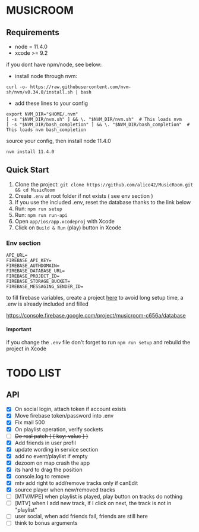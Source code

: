 # MUSICROOM

## Requirements

- node = 11.4.0
- xcode >= 9.2

if you dont have npm/node, see below:

- install node through nvm:

```
curl -o- https://raw.githubusercontent.com/nvm-sh/nvm/v0.34.0/install.sh | bash
```

- add these lines to your config

```
export NVM_DIR="$HOME/.nvm"
[ -s "$NVM_DIR/nvm.sh" ] && \. "$NVM_DIR/nvm.sh"  # This loads nvm
[ -s "$NVM_DIR/bash_completion" ] && \. "$NVM_DIR/bash_completion"  # This loads nvm bash_completion
```

source your config, then install node 11.4.0

```
nvm install 11.4.0
```

## Quick Start

1. Clone the project: `git clone https://github.com/alice42/MusicRoom.git && cd MusicRoom`
2. Create `.env` at root folder if not exists ( see env section )
3. If you use the included .env, reset the database thanks to the link below
4. Run: `npm run setup`
5. Run: `npm run run-api`
6. Open `app/ios/app.xcodeproj` with Xcode
7. Click on `Build & Run` (play) button in Xcode

### Env section

```
API_URL=
FIREBASE_API_KEY=
FIREBASE_AUTHDOMAIN=
FIREBASE_DATABASE_URL=
FIREBASE_PROJECT_ID=
FIREBASE_STORAGE_BUCKET=
FIREBASE_MESSAGING_SENDER_ID=
```

to fill firebase variables, create a project [here](https://console.firebase.google.com) 
to avoid long setup time, a .env is already included and filled

https://console.firebase.google.com/project/musicroom-c656a/database

#### Important

if you change the `.env` file don't forget to run `npm run setup` and rebuild the project in Xcode

# TODO LIST

## API

- [x] On social login, attach token if account exists
- [x] Move firebase token/password into .env
- [x] Fix mail 500
- [x] On playlist operation, verify sockets
- [ ] ~~Do real patch ( { key: value } )~~
- [x] Add friends in user profil
- [x] update wording in service section
- [x] add no event/playlist if empty
- [x] dezoom on map crash the app
- [x] its hard to drag the position
- [x] console.log to remove
- [x] mtv add right to add/remove tracks only if canEdit
- [x] source player when new/removed tracks
- [ ] [MTV/MPE] when playlist is played, play button on tracks do nothing
- [ ] [MTV] when I add new track, if I click on next, the track is not in "playlist"
- [ ] user social, when add friends fail, friends are still here
- [ ] think to bonus arguments
